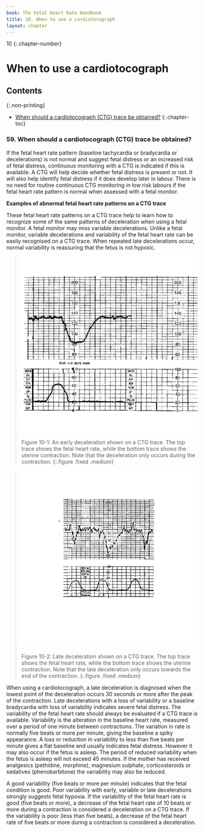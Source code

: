 ```yaml
---
book: The Fetal Heart Rate Handbook
title: 10. When to use a cardiotocograph  
layout: chapter
---
```


10
{:.chapter-number}

# When to use a cardiotocograph 

## Contents
{:.non-printing}

*   [When should a cardiotocograph (CTG) trace be obtained?](#when-should-a-cardiotocograph-CTG-trace-be-obtained?)
{:.chapter-toc}

### 59. When should a cardiotocograph (CTG) trace be obtained?
If the fetal heart rate pattern (baseline tachycardia or bradycardia or decelerations) is not normal and suggest fetal distress or an increased risk of fetal distress, continuous monitoring with a CTG is indicated if this is available. A CTG will help decide whether fetal distress is present or not. It will also help identify fetal distress if it does develop later in labour. There is no need for routine continuous CTG monitoring in low risk labours if the fetal heart rate pattern is normal when assessed with a fetal monitor. 

**Examples of abnormal fetal heart rate patterns on a CTG trace** 

These fetal heart rate patterns on a CTG trace help to learn how to recognize some of the same patterns of deceleration when using a fetal monitor. A fetal monitor may miss variable decelerations. Unlike a fetal monitor, variable decelerations and variability of the fetal heart rate can be easily recognised on a CTG trace. When repeated late decelerations occur, normal variability is reassuring that the fetus is not hypoxic. 

> ![Figure 10-1: An early deceleration shown on a CTG trace. The top trace shows the fetal heart rate, while the bottom trace shows the uterine contraction. Note that the deceleration only occurs during the contraction.](images/10-1.svg)
>
> Figure 10-1: An early deceleration shown on a CTG trace. The top trace shows the fetal heart rate, while the bottom trace shows the uterine contraction. Note that the deceleration only occurs during the contraction.
{:.figure .fixed .medium}

> ![Figure 10-2:  Late deceleration shown on a CTG trace. The top trace shows the fetal heart rate, while the bottom trace shows the uterine contraction. Note that the late deceleration only occurs towards the end of the contraction.](images/10-2.svg)
> 
> Figure 10-2:  Late deceleration shown on a CTG trace. The top trace shows the fetal heart rate, while the bottom trace shows the uterine contraction. Note that the late deceleration only occurs towards the end of the contraction.
{:.figure .fixed .medium}

When using a cardiotocograph, a late deceleration is diagnosed when the lowest point of the deceleration occurs 30 seconds or more after the peak of the contraction. Late decelerations with a loss of variability or a baseline bradycardia with loss of variability indicates severe fetal distress.
The variability of the fetal heart rate should always be evaluated if a CTG trace is available. Variability is the alteration in the baseline heart rate, measured over a period of one minute between contractions. The variation in rate is normally five beats or more per minute, giving the baseline a spiky appearance. A loss or reduction in variability to less than five beats per minute gives a flat baseline and usually indicates fetal distress. However it may also occur if the fetus is asleep. The period of reduced variability when the fetus is asleep will not exceed 45 minutes. If the mother has received analgesics (pethidine, morphine), magnesium sulphate, corticosteroids or sedatives (phenobarbitone) the variability may also be reduced. 

A good variability (five beats or more per minute) indicates that the fetal condition is good. Poor variability with early, variable or late decelerations strongly suggests fetal hypoxia. If the variability of the fetal heart rate is good (five beats or more), a decrease of the fetal heart rate of 10 beats or more during a contraction is considered a deceleration on a CTG trace. If the variability is poor (less than five beats), a decrease of the fetal heart rate of five beats or more during a contraction is considered a deceleration.